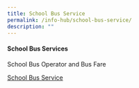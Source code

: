 ```yaml
---
title: School Bus Service
permalink: /info-hub/school-bus-service/
description: ""
---
```

<h4><strong>School Bus Services</strong></h4>
	<p>School Bus Operator and Bus Fare</p>
<p><a href="https://drive.google.com/file/d/1JljWLwICI6y6fUoPoHu87KY0Djr2eAXN/view?usp=sharing" target="_blank" rel="noopener">School Bus Service</a></p>